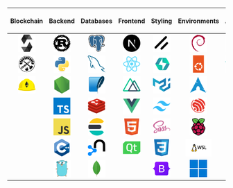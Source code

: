 | Blockchain                                                                                                                                                | Backend                                                                                                                                                          | Databases                                                                                                                                                                     | Frontend                                                                                                                                          | Styling                                                                                                                                                               | Environments                                                                                                                                                          |  API                                                                                                                                              | CI / CD                                                                                                                                                                       |
| :-------------------------------------------------------------------------------------------------------------------------------------------------------: | :--------------------------------------------------------------------------------------------------------------------------------------------------------------: | :---------------------------------------------------------------------------------------------------------------------------------------------------------------------------: | :-----------------------------------------------------------------------------------------------------------------------------------------------: | :-------------------------------------------------------------------------------------------------------------------------------------------------------------------: | :-------------------------------------------------------------------------------------------------------------------------------------------------------------------: | :-----------------------------------------------------------------------------------------------------------------------------------------------: | :---------------------------------------------------------------------------------------------------------------------------------------------------------------------------: |
| <img src="https://github.com/devicons/devicon/blob/master/icons/solidity/solidity-original.svg" title="Solidity" alt="Solidity" width="40" height="40"/>  | <img src="https://github.com/devicons/devicon/blob/master/icons/rust/rust-original.svg" title="Rust" alt="Rust" width="40" height="40"/>                         | <img src="https://github.com/devicons/devicon/blob/master/icons/postgresql/postgresql-original.svg" title="PostgreSQL" alt="PostgreSQL" width="40" height="40"/>              | <img src="https://github.com/devicons/devicon/blob/master/icons/nextjs/nextjs-original.svg" title="NextJS" alt="NextJS" width="40" height="40"/>  | <img src="https://github.com/cxllmerichie/cxllmerichie/blob/main/images/shadcn.svg" title="shadcn/ui" alt="shadcn/ui" width="40" height="40"/>					       | <img src="https://github.com/devicons/devicon/blob/master/icons/debian/debian-original.svg" title="Debian" alt="Debian" width="40" height="40"/>                      | <img src="https://github.com/devicons/devicon/blob/master/icons/graphql/graphql-plain.svg" title="GraphQL" alt="GraphQL" width="40" height="40"/> | <img src="https://github.com/devicons/devicon/blob/master/icons/githubactions/githubactions-original.svg" title="GitHubActions" alt="GitHubActions" width="40" height="40"/>  |
| <img src="https://github.com/cxllmerichie/cxllmerichie/blob/main/images/foundry.png" title="Foundry" alt="Foundry" width="40" height="40"/>      			| <img src="https://github.com/devicons/devicon/blob/master/icons/python/python-original.svg" title="Python" alt="Python" width="40" height="40"/>                 | <img src="https://github.com/devicons/devicon/blob/master/icons/mysql/mysql-original.svg" title="MySQL" alt="MySQL" width="40" height="40"/>              					   | <img src="https://github.com/devicons/devicon/blob/master/icons/react/react-original.svg" title="React" alt="React" width="40" height="40"/>      | <img src="https://github.com/cxllmerichie/cxllmerichie/blob/main/images/chakra.svg" title="ChakraUI" alt="ChakraUI" width="40" height="40"/>					       | <img src="https://github.com/devicons/devicon/blob/master/icons/ubuntu/ubuntu-original.svg" title="Ubuntu" alt="Ubuntu" width="40" height="40"/>                      | <img src="https://github.com/devicons/devicon/blob/master/icons/grpc/grpc-original.svg" title="gRPC" alt="gRPC" width="40" height="40"/>          | <img src="https://github.com/devicons/devicon/blob/master/icons/jenkins/jenkins-original.svg" title="Jenkins" alt="Jenkins" width="40" height="40"/>                          |
| <img src="https://github.com/devicons/devicon/blob/master/icons/hardhat/hardhat-original.svg" title="Hardhat" alt="Hardhat" width="40" height="40"/>      | <img src="https://github.com/devicons/devicon/blob/master/icons/nodejs/nodejs-original.svg" title="NodeJS" alt="NodeJS" width="40" height="40"/>		  	  	   | <img src="https://github.com/devicons/devicon/blob/master/icons/sqlite/sqlite-original.svg" title="SQLite" alt="SQLite" width="40" height="40"/>                              | <img src="https://github.com/devicons/devicon/blob/master/icons/nuxtjs/nuxtjs-original.svg" title="NuxtJS" alt="NuxtJS" width="40" height="40"/>  | <img src="https://github.com/devicons/devicon/blob/master/icons/materialui/materialui-original.svg" title="MUI" alt="MUI" width="40" height="40"/>                    | <img src="https://github.com/devicons/devicon/blob/master/icons/archlinux/archlinux-original.svg" title="ArchLinux" alt="ArchLinux" width="40" height="40"/>          |                                                                                                                                                   |                                                                                                                                                                               |
|                                                                                                                                                           | <img src="https://github.com/devicons/devicon/blob/master/icons/typescript/typescript-original.svg" title="TypeScript" alt="TypeScript" width="40" height="40"/> | <img src="https://github.com/devicons/devicon/blob/master/icons/redis/redis-original.svg" title="Redis" alt="Redis" width="40" height="40"/>                              	   | <img src="https://github.com/devicons/devicon/blob/master/icons/vuejs/vuejs-original.svg" title="Vue" alt="Vue" width="40" height="40"/>          | <img src="https://github.com/devicons/devicon/blob/master/icons/tailwindcss/tailwindcss-original.svg" title="TailwindCSS" alt="TailwindCSS" width="40" height="40"/>  | <img src="https://github.com/cxllmerichie/cxllmerichie/blob/main/images/espressif.svg" title="Espressif" alt="Espressif" width="40" height="40"/>  				   |                                                                                                                                                   |                                                                                                                                                                               |
|                                                                                                                                                           | <img src="https://github.com/devicons/devicon/blob/master/icons/javascript/javascript-original.svg" title="JavaScript" alt="JavaScript" width="40" height="40"/> | <img src="https://github.com/devicons/devicon/blob/master/icons/elasticsearch/elasticsearch-original.svg" title="Elasticsearch" alt="Elasticsearch" width="40" height="40"/>  | <img src="https://github.com/devicons/devicon/blob/master/icons/html5/html5-original.svg" title="HTML5" alt="HTML" width="40" height="40"/>       | <img src="https://github.com/devicons/devicon/blob/master/icons/sass/sass-original.svg" title="SASS" alt="SASS" width="40" height="40"/>                              | <img src="https://github.com/devicons/devicon/blob/master/icons/raspberrypi/raspberrypi-original.svg" title="RaspberryPi" alt="RaspberryPi" width="40" height="40"/>  |                                                                                                                                                   |                                                                                                                                                                               |
|                                                                                                                                                           | <img src="https://github.com/devicons/devicon/blob/master/icons/cplusplus/cplusplus-original.svg" title="C++" alt="C++" width="40" height="40"/>                 | <img src="https://github.com/devicons/devicon/blob/master/icons/neo4j/neo4j-original.svg" title="Neo4j" alt="Neo4j" width="40" height="40"/>  								   | <img src="https://github.com/devicons/devicon/blob/master/icons/qt/qt-original.svg" title="Qt" alt="Qt" width="40" height="40"/>                  | <img src="https://github.com/devicons/devicon/blob/master/icons/css3/css3-original.svg" title="CSS3" alt="CSS" width="40" height="40"/>                               | <img src="https://github.com/cxllmerichie/cxllmerichie/blob/main/images/wsl.jpg" title="WSL" alt="WSL" width="60" height="40"/>  									   |                                                                                                                                                   |                                                                                                                                                                               |
|                                                                                                                                                           | <img src="https://github.com/devicons/devicon/blob/master/icons/go/go-original.svg" title="GoLang" alt="GoLang" width="40" height="40"/>						   | <img src="https://github.com/devicons/devicon/blob/master/icons/mongodb/mongodb-original.svg" title="MongoDB" alt="MongoDB" width="40" height="40"/>                          |    																																			   | <img src="https://github.com/devicons/devicon/blob/master/icons/bootstrap/bootstrap-original.svg" title="Bootstrap" alt="Tailwind" width="40" height="40"/>           | <img src="https://github.com/devicons/devicon/blob/master/icons/windows11/windows11-original.svg" title="Windows" alt="Windows" width="40" height="40"/>              |																																				   |																																											   |
